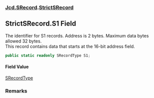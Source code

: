 ### [Jcd.SRecord](Jcd.SRecord.md 'Jcd.SRecord').[StrictSRecord](Jcd.SRecord.StrictSRecord.md 'Jcd.SRecord.StrictSRecord')

## StrictSRecord.S1 Field

The identifier for S1 records. Address is 2 bytes. Maximum data bytes allowed 32 bytes.  
This record contains data that starts at the 16-bit address field.

```csharp
public static readonly SRecordType S1;
```

#### Field Value
[SRecordType](Jcd.SRecord.SRecordType.md 'Jcd.SRecord.SRecordType')

### Remarks